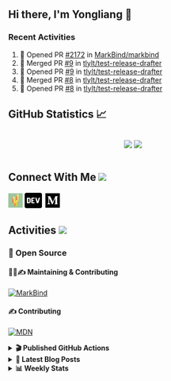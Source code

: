 ## Hi there, I'm Yongliang 👋

### Recent Activities

<!--START_SECTION:activity-->
1. 💪 Opened PR [#2172](https://github.com/MarkBind/markbind/pull/2172) in [MarkBind/markbind](https://github.com/MarkBind/markbind)
2. 🎉 Merged PR [#9](https://github.com/tlylt/test-release-drafter/pull/9) in [tlylt/test-release-drafter](https://github.com/tlylt/test-release-drafter)
3. 💪 Opened PR [#9](https://github.com/tlylt/test-release-drafter/pull/9) in [tlylt/test-release-drafter](https://github.com/tlylt/test-release-drafter)
4. 🎉 Merged PR [#8](https://github.com/tlylt/test-release-drafter/pull/8) in [tlylt/test-release-drafter](https://github.com/tlylt/test-release-drafter)
5. 💪 Opened PR [#8](https://github.com/tlylt/test-release-drafter/pull/8) in [tlylt/test-release-drafter](https://github.com/tlylt/test-release-drafter)
<!--END_SECTION:activity-->

## GitHub Statistics :chart_with_upwards_trend:
<div align="center">
<div style="display: flex; align-items: center; justify-content: center;">

[![](https://github-readme-stats-tlylt.vercel.app/api?username=tlylt&show_icons=true&theme=tokyonight&hide_border=true&locale=en)](https://github.com/tlylt)
[![](https://github-readme-streak-stats.herokuapp.com/?user=tlylt&theme=tokyonight&hide_border=true)](https://github.com/tlylt)
</div>
</div>

## Connect With Me <img src="https://media.giphy.com/media/2wh5K5yE3ulp3xgYcG/giphy-downsized.gif" width="30">

<a href="https://www.yongliangliu.com/" target="_blank"><img align="center" src="static/site-icon.png" alt="yongliangliu.com" height="29" width="29" /></a>
<a href="https://dev.to/tlylt" target="_blank"><img align="center" src="static/dev-badge.svg" alt="dev.to/tlylt" height="35" width="35" /></a>
<a href="https://tlylt.medium.com" target="_blank"><img align="center" src="static/medium.png" alt="tlylt.medium.com" height="35" width="35" /></a>

## Activities <img src="https://media.giphy.com/media/WUlplcMpOCEmTGBtBW/giphy.gif" width="30">

### 🔭 Open Source

#### 👷‍♂️✍️ Maintaining & Contributing
[![MarkBind](https://github-readme-stats-tlylt.vercel.app/api/pin/?username=markbind&repo=markbind)](https://github.com/MarkBind/markbind)

#### ✍️ Contributing
[![MDN](https://github-readme-stats-tlylt.vercel.app/api/pin/?username=mdn&repo=content)](https://github.com/mdn/content)

<details>
<summary> <b>🎬 Published GitHub Actions </b> </summary>

[![install-graphviz](https://github-readme-stats-tlylt.vercel.app/api/pin/?username=tlylt&repo=install-graphviz)](https://github.com/tlylt/install-graphviz)

[![reposense-action](https://github-readme-stats-tlylt.vercel.app/api/pin/?username=tlylt&repo=reposense-action)](https://github.com/tlylt/reposense-action)

[![markbin-action](https://github-readme-stats-tlylt.vercel.app/api/pin/?username=markbind&repo=markbind-action)](https://github.com/MarkBind/markbind-action)

</details>

<details>
<summary> <b>📕 Latest Blog Posts</b> </summary>

<!-- BLOG-POST-LIST:START -->
- [Creating a regex-based Markdown parser in TypeScript](https://www.yongliangliu.com/blog/rmark/)
- [Create VSCode Snippets for Markdown Blog Workflows](https://www.yongliangliu.com/blog/vscode-snippets/)
- [Brag Doc 2023](https://www.yongliangliu.com/blog/brag-doc-2023/)
- [My Journey into Open Source](https://www.yongliangliu.com/blog/my-journey-into-open-source/)
- [Resources for Orbital CP2106 Independent Software Development Project](https://www.yongliangliu.com/blog/orbital-prep/)
<!-- BLOG-POST-LIST:END -->

</details>

<details>
<summary> <b>📊 Weekly Stats</b> </summary>

<!--START_SECTION:waka-->
![Code Time](http://img.shields.io/badge/Code%20Time-801%20hrs%2046%20mins-blue)

**🐱 My GitHub Data** 

> 🏆 543 Contributions in the Year 2023
 > 
> 📦 604.3 kB Used in GitHub's Storage 
 > 
> 🚫 Not Opted to Hire
 > 
> 📜 160 Public Repositories 
 > 
> 🔑 27 Private Repositories  
 > 
**I'm an Early 🐤** 

```text
🌞 Morning      229 commits       ███████░░░░░░░░░░░░░░░░░░   30.99 % 
🌆 Daytime      186 commits       ██████░░░░░░░░░░░░░░░░░░░   25.17 % 
🌃 Evening      275 commits       █████████░░░░░░░░░░░░░░░░   37.21 % 
🌙 Night         49 commits       █░░░░░░░░░░░░░░░░░░░░░░░░   06.63 % 

```
📅 **I'm Most Productive on Friday** 

```text
Monday         110 commits       ███░░░░░░░░░░░░░░░░░░░░░░   14.88 % 
Tuesday         94 commits       ███░░░░░░░░░░░░░░░░░░░░░░   12.72 % 
Wednesday      129 commits       ████░░░░░░░░░░░░░░░░░░░░░   17.46 % 
Thursday        98 commits       ███░░░░░░░░░░░░░░░░░░░░░░   13.26 % 
Friday         171 commits       █████░░░░░░░░░░░░░░░░░░░░   23.14 % 
Saturday        78 commits       ██░░░░░░░░░░░░░░░░░░░░░░░   10.55 % 
Sunday          59 commits       ██░░░░░░░░░░░░░░░░░░░░░░░   07.98 % 

```


📊 **This Week I Spent My Time On** 

```text
⌚︎ Time Zone: Asia/Singapore

💬 Programming Languages: 
Markdown                 9 hrs 10 mins       ██████████████████░░░░░░░   72.25 % 
JSON                     50 mins             █░░░░░░░░░░░░░░░░░░░░░░░░   06.65 % 
JavaScript               44 mins             █░░░░░░░░░░░░░░░░░░░░░░░░   05.79 % 
Text                     33 mins             █░░░░░░░░░░░░░░░░░░░░░░░░   04.41 % 
Java                     32 mins             █░░░░░░░░░░░░░░░░░░░░░░░░   04.29 % 

```


 Last Updated on 18/02/2023 00:37:52 UTC
<!--END_SECTION:waka-->

</details>
